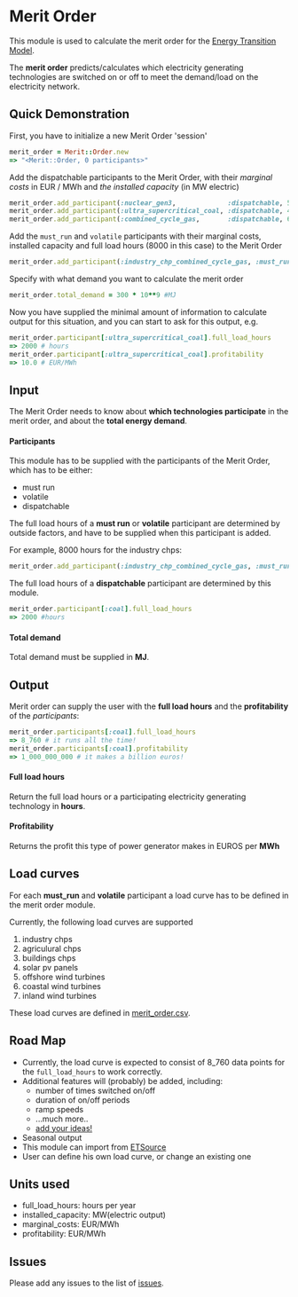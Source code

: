 # Merit Order

This module is used to calculate the merit order for the
[Energy Transition Model](http://et-model.com).

The **merit order** predicts/calculates which electricity generating
technologies are switched on or off to meet the demand/load on the electricity
network.

## Quick Demonstration

First, you have to initialize a new Merit Order 'session'

```Ruby
merit_order = Merit::Order.new
=> "<Merit::Order, 0 participants>"
```

Add the dispatchable participants to the Merit Order, with their *marginal costs*
in EUR / MWh and *the installed capacity* (in MW electric)

```Ruby
merit_order.add_participant(:nuclear_gen3,             :dispatchable, 50.0, 800)
merit_order.add_participant(:ultra_supercritical_coal, :dispatchable, 48.0, 2000)
merit_order.add_participant(:combined_cycle_gas,       :dispatchable, 60.0, 3000)
```

Add the `must_run` and `volatile` participants with their marginal costs, 
installed capacity and full load hours (8000 in this case) to the Merit Order

```Ruby
merit_order.add_participant(:industry_chp_combined_cycle_gas, :must_run, 110.0, 1200, 8000)
```

Specify with what demand you want to calculate the merit order

```Ruby
merit_order.total_demand = 300 * 10**9 #MJ
```

Now you have supplied the minimal amount of information to calculate output
for this situation, and you can start to ask for this output, e.g.

```Ruby
merit_order.participant[:ultra_supercritical_coal].full_load_hours
=> 2000 # hours
merit_order.participant[:ultra_supercritical_coal].profitability
=> 10.0 # EUR/MWh
```

## Input

The Merit Order needs to know about **which technologies participate** in the
merit order, and about the **total energy demand**.

#### Participants

This module has to be supplied with the participants of the Merit Order, which
has to be either:

* must run
* volatile
* dispatchable

The full load hours of a **must run** or **volatile** participant are determined
by outside factors, and have to be supplied when this participant is added.

For example, 8000 hours for the industry chps:

```Ruby
merit_order.add_participant(:industry_chp_combined_cycle_gas, :must_run, 110.0, 1200, 8000)
```

The full load hours of a **dispatchable** participant are determined by this
module.

```Ruby
merit_order.participant[:coal].full_load_hours
=> 2000 #hours
```

#### Total demand

Total demand must be supplied in **MJ**.

## Output

Merit order can supply the user with the **full load hours** and the
**profitability** of the *participants*:

```Ruby
merit_order.participants[:coal].full_load_hours
=> 8_760 # it runs all the time!
merit_order.participants[:coal].profitability
=> 1_000_000_000 # it makes a billion euros!
```

#### Full load hours

Return the full load hours or a participating electricity generating
technology in **hours**.

#### Profitability

Returns the profit this type of power generator makes in EUROS per **MWh**

## Load curves

For each **must_run** and **volatile** participant a load curve has to be
defined in the merit order module.

Currently, the following load curves are supported

1. industry chps
2. agriculural chps
3. buildings chps
4. solar pv panels
5. offshore wind turbines
6. coastal wind turbines
7. inland wind turbines

These load curves are defined in
[merit_order.csv](http://github.com/merit/data/merit_order.csv).

## Road Map

* Currently, the load curve is expected to consist of 8_760 data points for
  the `full_load_hours` to work correctly.
* Additional features will (probably) be added, including:
  - number of times switched on/off
  - duration of on/off periods
  - ramp speeds
  - ...much more..
  - [add your ideas!](http://github.com/quintel/merit/issues/new)
* Seasonal output
* This module can import from [ETSource](http://github.com/quintel/etsource)
* User can define his own load curve, or change an existing one

## Units used

* full_load_hours: hours per year
* installed_capacity: MW(electric output)
* marginal_costs: EUR/MWh
* profitability: EUR/MWh

## Issues

Please add any issues to the list of
[issues](http://github.com/quintel/merit/issues).
